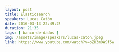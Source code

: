```yaml
---
layout: post
title: Elasticsearch
speakers: Lucas Catón
date: 2016-03-13 22:49:27
duration: 21:35
tags: [ banco-de-dados ]
img: /assets/image/speakers/lucas-caton.jpeg
link: https://www.youtube.com/watch?v=oZH3m0WSf5w
---
```

